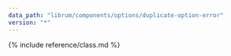 ```yaml
---
data_path: "librum/components/options/duplicate-option-error"
version: "*"
---
```


{% include reference/class.md %}
